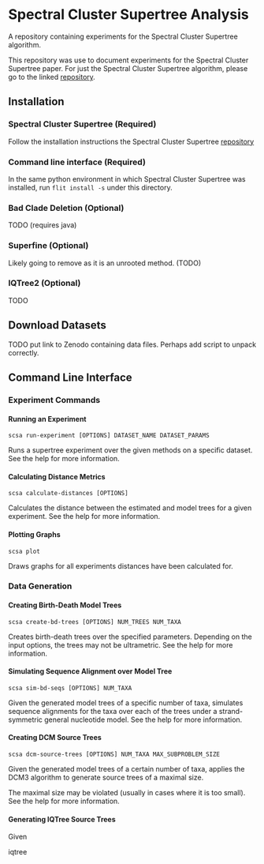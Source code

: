 # Spectral Cluster Supertree Analysis

A repository containing experiments for the Spectral Cluster Supertree algorithm.

This repository was use to document experiments for the Spectral Cluster Supertree paper. For just the Spectral Cluster Supertree algorithm, please go to the linked [repository](https://github.com/rmcar17/SpectralClusterSupertree).

## Installation

### Spectral Cluster Supertree (Required)

Follow the installation instructions the Spectral Cluster Supertree [repository](https://github.com/rmcar17/SpectralClusterSupertree)

### Command line interface (Required)

In the same python environment in which Spectral Cluster Supertree was installed, run ``flit install -s`` under this directory.

### Bad Clade Deletion (Optional)

TODO (requires java)

### Superfine (Optional)

Likely going to remove as it is an unrooted method. (TODO)

### IQTree2 (Optional)

TODO

## Download Datasets

TODO put link to Zenodo containing data files. Perhaps add script to unpack correctly.

## Command Line Interface

### Experiment Commands

#### Running an Experiment

`scsa run-experiment [OPTIONS] DATASET_NAME DATASET_PARAMS`

Runs a supertree experiment over the given methods on a specific dataset. See the help for more information.

#### Calculating Distance Metrics

`scsa calculate-distances [OPTIONS]`

Calculates the distance between the estimated and model trees for a given experiment. See the help for more information.

#### Plotting Graphs

`scsa plot`

Draws graphs for all experiments distances have been calculated for.

### Data Generation

#### Creating Birth-Death Model Trees

`scsa create-bd-trees [OPTIONS] NUM_TREES NUM_TAXA`

Creates birth-death trees over the specified parameters. Depending on the input options, the trees may not be ultrametric. See the help for more information.

#### Simulating Sequence Alignment over Model Tree

`scsa sim-bd-seqs [OPTIONS] NUM_TAXA`

Given the generated model trees of a specific number of taxa, simulates
sequence alignments for the taxa over each of the trees under a
strand-symmetric general nucleotide model. See the help for more
information.

#### Creating DCM Source Trees

`scsa dcm-source-trees [OPTIONS] NUM_TAXA MAX_SUBPROBLEM_SIZE`

Given the generated model trees of a certain number of taxa, applies
the DCM3 algorithm to generate source trees of a maximal size.

The maximal size may be violated (usually in cases where it is too small). See the help for more information.

#### Generating IQTree Source Trees

Given

iqtree
